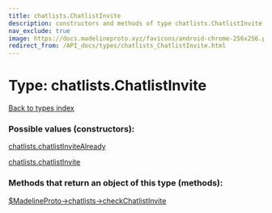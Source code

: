 ```yaml
---
title: chatlists.ChatlistInvite
description: constructors and methods of type chatlists.ChatlistInvite
nav_exclude: true
image: https://docs.madelineproto.xyz/favicons/android-chrome-256x256.png
redirect_from: /API_docs/types/chatlists_ChatlistInvite.html
---
```

# Type: chatlists.ChatlistInvite
[Back to types index](index.html)



### Possible values (constructors):

[chatlists.chatlistInviteAlready](/API_docs/constructors/chatlists.chatlistInviteAlready.html)  

[chatlists.chatlistInvite](/API_docs/constructors/chatlists.chatlistInvite.html)  



### Methods that return an object of this type (methods):

[$MadelineProto->chatlists->checkChatlistInvite](/API_docs/methods/chatlists.checkChatlistInvite.html)  




